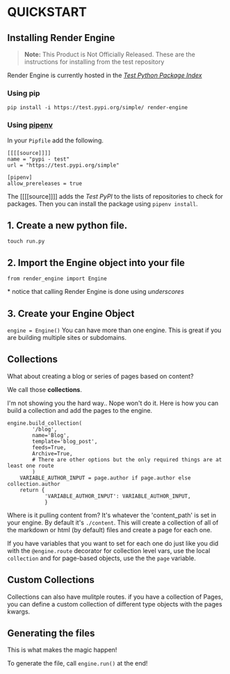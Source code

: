 # QUICKSTART #
## Installing Render Engine ##

> **Note:** This Product is Not Officially Released. These are the instructions for installing from the test repository

Render Engine is currently hosted in the [_Test Python Package Index_](https://test.pypi.org/project/render-engine/)

### Using pip
`pip install -i https://test.pypi.org/simple/ render-engine`

### Using [pipenv](https://pipenv.readthedocs.io/en/latest/) ###
In your `Pipfile` add the following.
```
[[[[source]]]]
name = "pypi - test"
url = "https://test.pypi.org/simple"

[pipenv]
allow_prereleases = true
```

The [[[[source]]]] adds the _Test PyPI_ to the lists of repositories to check for packages. Then you can install the package using  `pipenv install`.  


## 1. Create a new python file. 
`touch run.py`

## 2. Import the Engine object into your file

`from render_engine import Engine`

\* notice that calling Render Engine is done using _underscores_
## 3. Create  your Engine Object
`engine = Engine()`
You can have more than one engine. This is great if you are building multiple sites or subdomains.


## Collections
What about creating a blog or series of pages based on content?

We call those **collections**.

I'm not showing you the hard way.. Nope won't do it. Here is how you can build a collection and add the pages to the engine.

```
engine.build_collection(
        '/blog',
        name='Blog',
        template='blog_post',
        feeds=True,
        Archive=True,
        # There are other options but the only required things are at least one route
        )
    VARIABLE_AUTHOR_INPUT = page.author if page.author else collection.author
    return {
            'VARIABLE_AUTHOR_INPUT': VARIABLE_AUTHOR_INPUT,
            }
```

Where is it pulling content from? It's whatever the 'content_path' is set in your engine. By default it's `./content`. This will create a collection of all of the markdown or html (by default) files and create a page for each one.

If you have variables that you want to set for each one do just like you did with the `@engine.route` decorator for collection level vars, use the local `collection` and for page-based objects, use the the `page` variable.
    
## Custom Collections
Collections can also have mulitple routes.
if you have a collection of Pages, you can define a custom collection of
different type objects with the pages kwargs.

## Generating the files
This is what makes the magic happen!

To generate the file, call `engine.run()` at the end!
